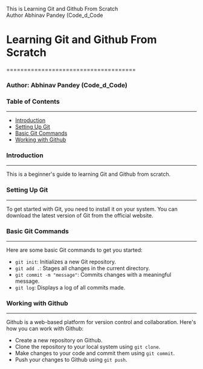 This is Learning Git and Github From Scratch
<br>Author Abhinav Pandey (Code_d_Code
# Learning Git and Github From Scratch
=====================================

### Author: Abhinav Pandey (Code_d_Code)

### Table of Contents
-----------------

* [Introduction](#introduction)
* [Setting Up Git](#setting-up-git)
* [Basic Git Commands](#basic-git-commands)
* [Working with Github](#working-with-github)

### Introduction
------------

This is a beginner's guide to learning Git and Github from scratch.

### Setting Up Git
-----------------

To get started with Git, you need to install it on your system. You can download the latest version of Git from the official website.

### Basic Git Commands
---------------------

Here are some basic Git commands to get you started:

* `git init`: Initializes a new Git repository.
* `git add .`: Stages all changes in the current directory.
* `git commit -m "message"`: Commits changes with a meaningful message.
* `git log`: Displays a log of all commits made.

### Working with Github
----------------------

Github is a web-based platform for version control and collaboration. Here's how you can work with Github:

* Create a new repository on Github.
* Clone the repository to your local system using `git clone`.
* Make changes to your code and commit them using `git commit`.
* Push your changes to Github using `git push`.
